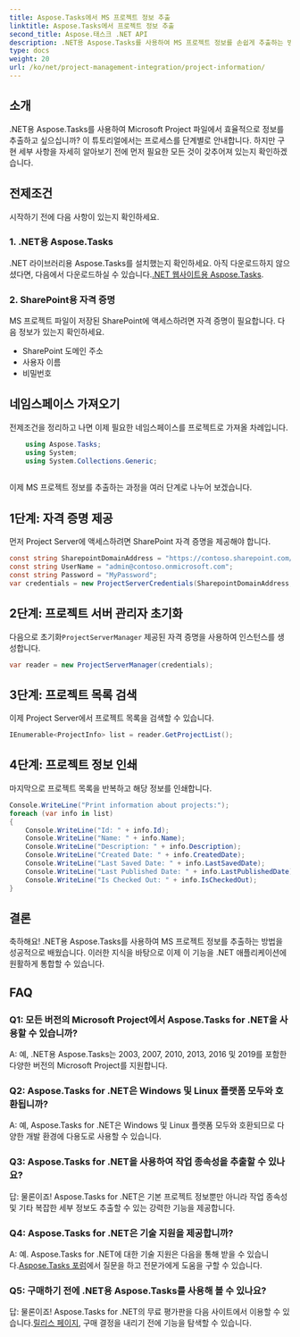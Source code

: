 ```yaml
---
title: Aspose.Tasks에서 MS 프로젝트 정보 추출
linktitle: Aspose.Tasks에서 프로젝트 정보 추출
second_title: Aspose.태스크 .NET API
description: .NET용 Aspose.Tasks를 사용하여 MS 프로젝트 정보를 손쉽게 추출하는 방법을 알아보세요. 포괄적인 튜토리얼을 살펴보세요.
type: docs
weight: 20
url: /ko/net/project-management-integration/project-information/
---
```

## 소개
.NET용 Aspose.Tasks를 사용하여 Microsoft Project 파일에서 효율적으로 정보를 추출하고 싶으십니까? 이 튜토리얼에서는 프로세스를 단계별로 안내합니다. 하지만 구현 세부 사항을 자세히 알아보기 전에 먼저 필요한 모든 것이 갖추어져 있는지 확인하겠습니다.
## 전제조건
시작하기 전에 다음 사항이 있는지 확인하세요.
### 1. .NET용 Aspose.Tasks
 .NET 라이브러리용 Aspose.Tasks를 설치했는지 확인하세요. 아직 다운로드하지 않으셨다면, 다음에서 다운로드하실 수 있습니다.[.NET 웹사이트용 Aspose.Tasks](https://releases.aspose.com/tasks/net/).
### 2. SharePoint용 자격 증명
MS 프로젝트 파일이 저장된 SharePoint에 액세스하려면 자격 증명이 필요합니다. 다음 정보가 있는지 확인하세요.
- SharePoint 도메인 주소
- 사용자 이름
- 비밀번호
## 네임스페이스 가져오기
전제조건을 정리하고 나면 이제 필요한 네임스페이스를 프로젝트로 가져올 차례입니다.
```csharp
    using Aspose.Tasks;
    using System;
    using System.Collections.Generic;
    
```
이제 MS 프로젝트 정보를 추출하는 과정을 여러 단계로 나누어 보겠습니다.
## 1단계: 자격 증명 제공
먼저 Project Server에 액세스하려면 SharePoint 자격 증명을 제공해야 합니다.
```csharp
const string SharepointDomainAddress = "https://contoso.sharepoint.com/sites/pwa";
const string UserName = "admin@contoso.onmicrosoft.com";
const string Password = "MyPassword";
var credentials = new ProjectServerCredentials(SharepointDomainAddress, UserName, Password);
```
## 2단계: 프로젝트 서버 관리자 초기화
 다음으로 초기화`ProjectServerManager` 제공된 자격 증명을 사용하여 인스턴스를 생성합니다.
```csharp
var reader = new ProjectServerManager(credentials);
```
## 3단계: 프로젝트 목록 검색
이제 Project Server에서 프로젝트 목록을 검색할 수 있습니다.
```csharp
IEnumerable<ProjectInfo> list = reader.GetProjectList();
```
## 4단계: 프로젝트 정보 인쇄
마지막으로 프로젝트 목록을 반복하고 해당 정보를 인쇄합니다.
```csharp
Console.WriteLine("Print information about projects:");
foreach (var info in list)
{
    Console.WriteLine("Id: " + info.Id);
    Console.WriteLine("Name: " + info.Name);
    Console.WriteLine("Description: " + info.Description);
    Console.WriteLine("Created Date: " + info.CreatedDate);
    Console.WriteLine("Last Saved Date: " + info.LastSavedDate);
    Console.WriteLine("Last Published Date: " + info.LastPublishedDate);
    Console.WriteLine("Is Checked Out: " + info.IsCheckedOut);
}
```
## 결론
축하해요! .NET용 Aspose.Tasks를 사용하여 MS 프로젝트 정보를 추출하는 방법을 성공적으로 배웠습니다. 이러한 지식을 바탕으로 이제 이 기능을 .NET 애플리케이션에 원활하게 통합할 수 있습니다.
## FAQ
### Q1: 모든 버전의 Microsoft Project에서 Aspose.Tasks for .NET을 사용할 수 있습니까?
A: 예, .NET용 Aspose.Tasks는 2003, 2007, 2010, 2013, 2016 및 2019를 포함한 다양한 버전의 Microsoft Project를 지원합니다.
### Q2: Aspose.Tasks for .NET은 Windows 및 Linux 플랫폼 모두와 호환됩니까?
A: 예, Aspose.Tasks for .NET은 Windows 및 Linux 플랫폼 모두와 호환되므로 다양한 개발 환경에 다용도로 사용할 수 있습니다.
### Q3: Aspose.Tasks for .NET을 사용하여 작업 종속성을 추출할 수 있나요?
답: 물론이죠! Aspose.Tasks for .NET은 기본 프로젝트 정보뿐만 아니라 작업 종속성 및 기타 복잡한 세부 정보도 추출할 수 있는 강력한 기능을 제공합니다.
### Q4: Aspose.Tasks for .NET은 기술 지원을 제공합니까?
 A: 예. Aspose.Tasks for .NET에 대한 기술 지원은 다음을 통해 받을 수 있습니다.[Aspose.Tasks 포럼](https://forum.aspose.com/c/tasks/15)에서 질문을 하고 전문가에게 도움을 구할 수 있습니다.
### Q5: 구매하기 전에 .NET용 Aspose.Tasks를 사용해 볼 수 있나요?
 답: 물론이죠! Aspose.Tasks for .NET의 무료 평가판을 다음 사이트에서 이용할 수 있습니다.[릴리스 페이지](https://releases.aspose.com/), 구매 결정을 내리기 전에 기능을 탐색할 수 있습니다.